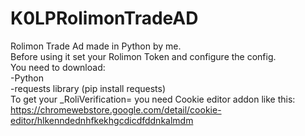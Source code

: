 # K0LPRolimonTradeAD
Rolimon Trade Ad made in Python by me. <br>
Before using it set your Rolimon Token and configure the config. <br>
You need to download:<br>
-Python<br>
-requests library (pip install requests)<br>
To get your _RoliVerification= you need Cookie editor addon like this: <br>
https://chromewebstore.google.com/detail/cookie-editor/hlkenndednhfkekhgcdicdfddnkalmdm
